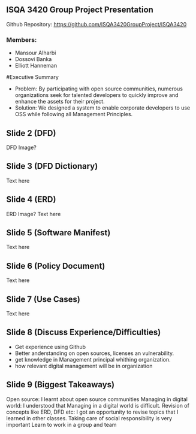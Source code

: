 ## ISQA 3420 Group Project Presentation
Github Repository: https://github.com/ISQA3420GroupProject/ISQA3420

### Members:
* Mansour Alharbi
* Dossovi Banka
* Elliott Hanneman

#Executive Summary
* Problem: By participating with open source communities, numerous organizations seek for talented developers to quickly improve and enhance the assets for their project.
* Solution: We designed a system to enable corporate developers to use OSS while following all Management Principles.

## Slide 2 (DFD)

  DFD Image?
  
## Slide 3 (DFD Dictionary)

  Text here
  
## Slide 4 (ERD)

  ERD Image?
  Text here
  
## Slide 5 (Software Manifest)

  Text here
  
## Slide 6 (Policy Document)

  Text here
  
## Slide 7 (Use Cases)

  Text here

## Slide 8 (Discuss Experience/Difficulties)

 - Get experience using Github 
 - Better anderstanding on open sources, licenses an vulnerability.
 - get knowledge in Management principal whithing organization.
 - how relevant digital management will be in organization 
  
## Slide 9 (Biggest Takeaways)

Open source: I learnt about open source communities
Managing in digital world: I understood that Managing in a digital world is difficult.
Revision of concepts like ERD, DFD etc: I got an opportunity to revise topics that I learned in other classes.
Taking care of social responsibility is very important
Learn to work in a group and team
